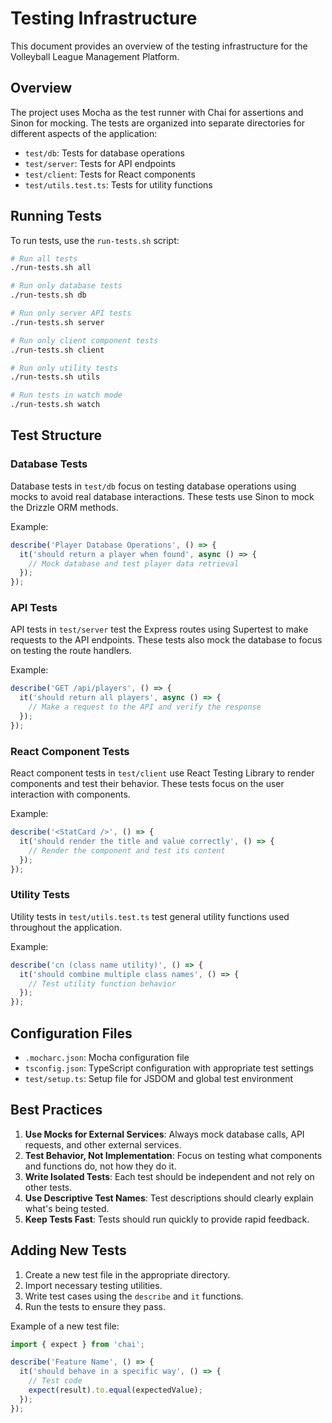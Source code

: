# Testing Infrastructure

This document provides an overview of the testing infrastructure for the Volleyball League Management Platform.

## Overview

The project uses Mocha as the test runner with Chai for assertions and Sinon for mocking. The tests are organized into separate directories for different aspects of the application:

- `test/db`: Tests for database operations
- `test/server`: Tests for API endpoints
- `test/client`: Tests for React components
- `test/utils.test.ts`: Tests for utility functions

## Running Tests

To run tests, use the `run-tests.sh` script:

```bash
# Run all tests
./run-tests.sh all

# Run only database tests
./run-tests.sh db

# Run only server API tests
./run-tests.sh server

# Run only client component tests
./run-tests.sh client

# Run only utility tests
./run-tests.sh utils

# Run tests in watch mode
./run-tests.sh watch
```

## Test Structure

### Database Tests

Database tests in `test/db` focus on testing database operations using mocks to avoid real database interactions. These tests use Sinon to mock the Drizzle ORM methods.

Example:
```typescript
describe('Player Database Operations', () => {
  it('should return a player when found', async () => {
    // Mock database and test player data retrieval
  });
});
```

### API Tests

API tests in `test/server` test the Express routes using Supertest to make requests to the API endpoints. These tests also mock the database to focus on testing the route handlers.

Example:
```typescript
describe('GET /api/players', () => {
  it('should return all players', async () => {
    // Make a request to the API and verify the response
  });
});
```

### React Component Tests

React component tests in `test/client` use React Testing Library to render components and test their behavior. These tests focus on the user interaction with components.

Example:
```typescript
describe('<StatCard />', () => {
  it('should render the title and value correctly', () => {
    // Render the component and test its content
  });
});
```

### Utility Tests

Utility tests in `test/utils.test.ts` test general utility functions used throughout the application.

Example:
```typescript
describe('cn (class name utility)', () => {
  it('should combine multiple class names', () => {
    // Test utility function behavior
  });
});
```

## Configuration Files

- `.mocharc.json`: Mocha configuration file
- `tsconfig.json`: TypeScript configuration with appropriate test settings
- `test/setup.ts`: Setup file for JSDOM and global test environment

## Best Practices

1. **Use Mocks for External Services**: Always mock database calls, API requests, and other external services.
2. **Test Behavior, Not Implementation**: Focus on testing what components and functions do, not how they do it.
3. **Write Isolated Tests**: Each test should be independent and not rely on other tests.
4. **Use Descriptive Test Names**: Test descriptions should clearly explain what's being tested.
5. **Keep Tests Fast**: Tests should run quickly to provide rapid feedback.

## Adding New Tests

1. Create a new test file in the appropriate directory.
2. Import necessary testing utilities.
3. Write test cases using the `describe` and `it` functions.
4. Run the tests to ensure they pass.

Example of a new test file:
```typescript
import { expect } from 'chai';

describe('Feature Name', () => {
  it('should behave in a specific way', () => {
    // Test code
    expect(result).to.equal(expectedValue);
  });
});
```